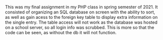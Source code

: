 This was my final assignment in my PHP class in spring semester of 2021. It consisted of organizing an SQL database on screen with the ability to sort, as well as gain acess to the foreign key table to display extra information on the single entry. The table access will not work as the database was hosted on a school server, so all login info was scrubbed. This is more so that the code can be seen, as without the db it will not function.
